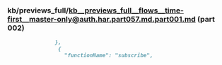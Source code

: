 ### kb/previews_full/kb__previews_full__flows__time-first__master-only@auth.har.part057.md.part001.md (part 002)

```md
               },
                {
                  "functionName": "subscribe",
       
```

```
